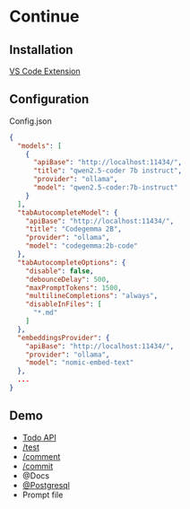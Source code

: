# Continue

## Installation

[VS Code Extension](https://marketplace.visualstudio.com/items?itemName=Continue.continue)

## Configuration

Config.json

```json
{
  "models": [
    {
      "apiBase": "http://localhost:11434/",
      "title": "qwen2.5-coder 7b instruct",
      "provider": "ollama",
      "model": "qwen2.5-coder:7b-instruct"
    }
  ],
  "tabAutocompleteModel": {
    "apiBase": "http://localhost:11434/",
    "title": "Codegemma 2B",
    "provider": "ollama",
    "model": "codegemma:2b-code"
  },
  "tabAutocompleteOptions": {
    "disable": false,
    "debounceDelay": 500,
    "maxPromptTokens": 1500,
    "multilineCompletions": "always",
    "disableInFiles": [
      "*.md"
    ]
  },
  "embeddingsProvider": {
    "apiBase": "http://localhost:11434/",
    "provider": "ollama",
    "model": "nomic-embed-text"
  },
  ...
}
```

## Demo

- [Todo API](/3.continue/demo/todo_api.md)
- [/test](/3.continue/demo/unit_test.md)
- [/comment](/3.continue/demo/unit_test.md)
- [/commit](/3.continue/demo/commit.md)
- @Docs
- [@Postgresql](/3.continue/demo/postgresql.md)
- Prompt file
